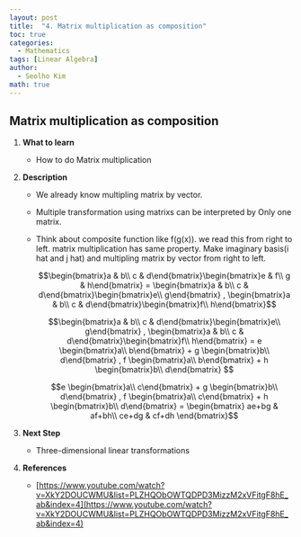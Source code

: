 ```yaml
---
layout: post
title:  "4. Matrix multiplication as composition"
toc: true
categories: 
  - Mathematics
tags: [Linear Algebra]
author:
  - Seolho Kim
math: true
---
```

## Matrix multiplication as composition

1. **What to learn**
    - How to do Matrix multiplication
2. **Description**
    - We already know multipling matrix by vector.
    - Multiple transformation using matrixs can be interpreted by Only one matrix.
    - Think about composite function like f(g(x)). we read this from right to left. matrix multiplication has same property. Make imaginary basis(i hat and j hat) and multipling matrix by vector from right to left.

        $$\begin{bmatrix}a & b\\ c & d\end{bmatrix}\begin{bmatrix}e & f\\ g & h\end{bmatrix} = \begin{bmatrix}a & b\\ c & d\end{bmatrix}\begin{bmatrix}e\\ g\end{bmatrix} , \begin{bmatrix}a & b\\ c & d\end{bmatrix}\begin{bmatrix}f\\ h\end{bmatrix}$$

        $$\begin{bmatrix}a & b\\ c & d\end{bmatrix}\begin{bmatrix}e\\ g\end{bmatrix} , \begin{bmatrix}a & b\\ c & d\end{bmatrix}\begin{bmatrix}f\\ h\end{bmatrix} = e \begin{bmatrix}a\\ b\end{bmatrix} + g \begin{bmatrix}b\\ d\end{bmatrix} , f \begin{bmatrix}a\\ b\end{bmatrix} + h \begin{bmatrix}b\\ d\end{bmatrix} $$

        $$e \begin{bmatrix}a\\ c\end{bmatrix} + g \begin{bmatrix}b\\ d\end{bmatrix} , f \begin{bmatrix}a\\ c\end{bmatrix} + h \begin{bmatrix}b\\ d\end{bmatrix} = \begin{bmatrix}
ae+bg & af+bh\\ 
ce+dg & cf+dh
\end{bmatrix}$$

3. **Next Step**
    - Three-dimensional linear transformations
4. **References**
    - [https://www.youtube.com/watch?v=XkY2DOUCWMU&list=PLZHQObOWTQDPD3MizzM2xVFitgF8hE_ab&index=4](https://www.youtube.com/watch?v=XkY2DOUCWMU&list=PLZHQObOWTQDPD3MizzM2xVFitgF8hE_ab&index=4)
